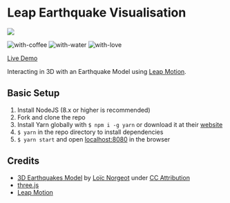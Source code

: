 # Leap Earthquake Visualisation

<img src="leapEarthquake.gif?raw=true">

![with-coffee](https://img.shields.io/badge/made%20with-%E2%98%95%EF%B8%8F%20coffee-yellow.svg)
![with-water](https://img.shields.io/badge/made%20with-%F0%9F%92%A7%20water-blue.svg)
![with-love](https://img.shields.io/badge/made%20with-%F0%9F%92%8C-red.svg)

[Live Demo](https://apidcloud.github.io/leap-earthquake/)



Interacting in 3D with an Earthquake Model using [Leap Motion](https://www.leapmotion.com/).

## Basic Setup

1. Install NodeJS (8.x or higher is recommended)
2. Fork and clone the repo
3. Install Yarn globally with `$ npm i -g yarn` or download it at their [website](https://yarnpkg.com/en/docs/install)
4. `$ yarn` in the repo directory to install dependencies
5. `$ yarn start` and open [localhost:8080](http://localhost:8080) in the browser

## Credits

- [3D Earthquakes Model](https://sketchfab.com/3d-models/earthquakes-2000-to-2019-894ad84ceb8b444a91fbc05f20530bcd) by [Loïc Norgeot](https://twitter.com/norgeotloic) under [CC Attribution](https://creativecommons.org/licenses/by/4.0/)
- [three.js](https://threejs.org/)
- [Leap Motion](https://www.leapmotion.com/)